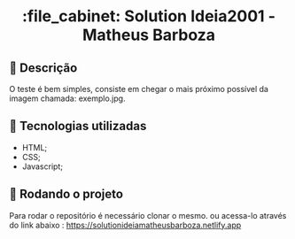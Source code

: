 <h1 align="center">:file_cabinet: Solution Ideia2001 - Matheus Barboza</h1>

## :memo: Descrição
O teste é bem simples, consiste em chegar o mais próximo possível da imagem chamada: exemplo.jpg.


## :wrench: Tecnologias utilizadas
* HTML;
* CSS;
* Javascript;

## :rocket: Rodando o projeto
Para rodar o repositório é necessário clonar o mesmo.
ou acessa-lo através do link abaixo : https://solutionideiamatheusbarboza.netlify.app

